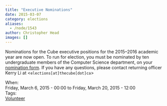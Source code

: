 ```yaml
---
title: "Executive Nominations"
date: 2015-03-07
category: elections
aliases:
  - /node/1543
author: Christopher Head
images: []
---
```


<div class="field field-name-body field-type-text-with-summary field-label-hidden"><div class="field-items"><div class="field-item even"><p>Nominations for the Cube executive positions for the 2015&#x2013;2016 academic year are now open. To run for election, you must be nominated by ten undergraduate members of the Computer Science department, on your <a href="/files/2015%20Nomination%20Form.pdf">nomination form</a>. If you have any questions, please contact returning officer Kerry Li at &lt;<code>elections[at]thecube[dot]ca</code>&gt;</p>
</div></div></div><div class="field field-name-field-dates field-type-datetime field-label-above"><div class="field-label">When:&#xA0;</div><div class="field-items"><div class="field-item even"><span class="date-display-range"><span class="date-display-start">Friday, March 6, 2015 - 00:00</span> to <span class="date-display-end">Friday, March 20, 2015 - 12:00</span></span></div></div></div>    <footer>
    <div class="field field-name-field-tags field-type-taxonomy-term-reference field-label-above"><div class="field-label">Tags:&#xA0;</div><div class="field-items"><div class="field-item even"><a href="/club/volunteer">Volunteer</a></div></div></div>      </footer>
